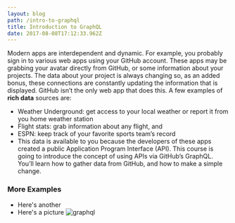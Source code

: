 ```yaml
---
layout: blog
path: /intro-to-graphql
title: Introduction to GraphQL
date: 2017-08-08T17:12:33.962Z
---
```

Modern apps are interdependent and dynamic. For example, you probably sign in to various web apps using your GitHub account. These apps may be grabbing your avatar directly from GitHub, or some information about your projects. The data about your project is always changing so, as an added bonus, these connections are constantly updating the information that is displayed.
GitHub isn’t the only web app that does this. A few examples of **rich data** sources are:
* Weather Underground: get access to your local weather or report it from you home weather station
* Flight stats: grab information about any flight, and
* ESPN: keep track of your favorite sports team’s record
* This data is available to you because the developers of these apps created a public Application Program Interface (API).
This course is going to introduce the concept of using APIs via GitHub’s GraphQL. You’ll learn how to gather data from GitHub, and how to make a simple change.
### More Examples
* Here's another
* Here's a picture
![graphql](/img/download.png)
